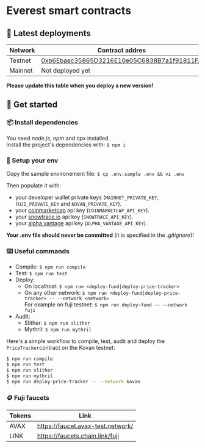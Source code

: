 # Everest smart contracts

## 🔗 Latest deployments
| Network  | Contract addres |
| ---------| --------------------- |
| Testnet  | [0xb6Ebaec35865D3216E10e05C6838B7a1f91811FA](https://testnet.snowtrace.io/address/0xb6Ebaec35865D3216E10e05C6838B7a1f91811FA) |
| Mainnet  | Not deployed yet |

**Please update this table when you deploy a new version!**

## 📌 Get started

### 📦 Install dependencies
You need *node.js*, *npm* and *npx* installed.\
Install the project's dependencies with: `$ npm i`

### 🔧 Setup your env
Copy the sample environement file: `$ cp .env.sample .env && vi .env`

Then populate it with:
- your developer wallet private keys (`MAINNET_PRIVATE_KEY`, `FUJI_PRIVATE_KEY` and `KOVAN_PRIVATE_KEY`).
- your [coinmarketcap](https://coinmarketcap.com/api/) api key (`COINMARKETCAP_API_KEY`).
- your [snowtrace.io](https://snowtrace.io/myapikey) api key (`SNOWTRACE_API_KEY`).
- your [alpha vantage](https://www.alphavantage.co/support/#api-key) api key (`ALPHA_VANTAGE_API_KEY`).

**Your .env file should never be committed** (it is specified in the *.gitignore*)!

### ⌨️ Useful commands

- Compile: `$ npm run compile`
- Test: `$ npm run test`
- Deploy:
    - On localhost: `$ npm run <deploy-fund|deploy-price-tracker>`
    - On any other network: `$ npm run <deploy-fund|deploy-price-tracker> -- --network <network>`\
      For example on fuji testnet: `$ npm run deploy-fund -- --network fuji`
- Audit:
    - Slither: `$ npm run slither`
    - Mythril: `$ npm run mythril`

Here's a simple workflow to compile, test, audit and deploy the `PriceTracker`contract on the Kovan testnet:
```sh
$ npm run compile
$ npm run test
$ npm run slither
$ npm run mythril
$ npm run deploy-price-tracker -- --network kovan
```

### 🪙 Fuji faucets

| Tokens | Link |
| ------ | ---- |
| AVAX | https://faucet.avax-test.network/ |
| LINK | https://faucets.chain.link/fuji |
